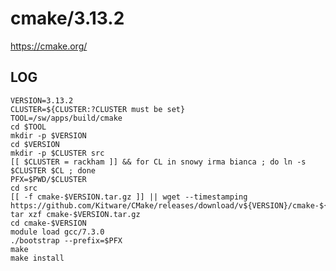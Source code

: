 cmake/3.13.2
============

<https://cmake.org/>

LOG
---

    VERSION=3.13.2
    CLUSTER=${CLUSTER:?CLUSTER must be set}
    TOOL=/sw/apps/build/cmake
    cd $TOOL
    mkdir -p $VERSION
    cd $VERSION
    mkdir -p $CLUSTER src
    [[ $CLUSTER = rackham ]] && for CL in snowy irma bianca ; do ln -s $CLUSTER $CL ; done
    PFX=$PWD/$CLUSTER
    cd src
    [[ -f cmake-$VERSION.tar.gz ]] || wget --timestamping https://github.com/Kitware/CMake/releases/download/v${VERSION}/cmake-${VERSION}.tar.gz
    tar xzf cmake-$VERSION.tar.gz 
    cd cmake-$VERSION
    module load gcc/7.3.0
    ./bootstrap --prefix=$PFX
    make
    make install


